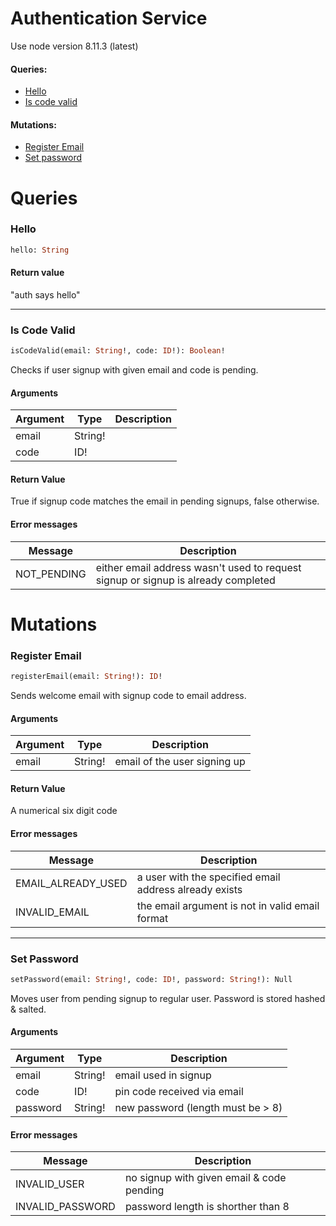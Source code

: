 # Authentication Service

Use node version 8.11.3 (latest)

#### Queries:
- [Hello](#hello)
- [Is code valid](#is-code-valid)

#### Mutations:
- [Register Email](#register-email)  
- [Set password](#set-password)  

# Queries

### Hello

```graphql
hello: String
```

#### Return value

"auth says hello"

---

### Is Code Valid

```graphql
isCodeValid(email: String!, code: ID!): Boolean!
```
Checks if user signup with given email and code is pending.

#### Arguments

Argument | Type | Description
-- | -- | --
email | String! |
code | ID! |

#### Return Value

True if signup code matches the email in pending signups, false otherwise.

#### Error messages

Message | Description
-- | --
NOT_PENDING | either email address wasn't used to request signup or signup is already completed


# Mutations


### Register Email

```graphql
registerEmail(email: String!): ID!
```

Sends welcome email with signup code to email address.

#### Arguments

Argument | Type | Description
-- | -- | --
email | String! | email of the user signing up

#### Return Value

A numerical six digit code

#### Error messages

Message | Description
-- | --
EMAIL_ALREADY_USED | a user with the specified email address already exists
INVALID_EMAIL | the email argument is not in valid email format

---

### Set Password

```graphql
setPassword(email: String!, code: ID!, password: String!): Null
```

Moves user from pending signup to regular user. Password is stored hashed & salted.

#### Arguments

Argument | Type | Description
-- | -- | --
email | String! | email used in signup
code | ID! | pin code received via email
password | String! | new password (length must be > 8)

#### Error messages

Message | Description
-- | --
INVALID_USER | no signup with given email & code pending
INVALID_PASSWORD | password length is shorther than 8
